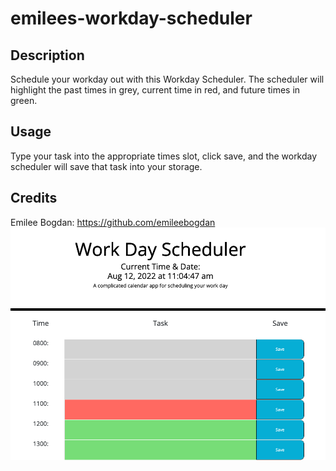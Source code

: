 # emilees-workday-scheduler

## Description

Schedule your workday out with this Workday Scheduler. The scheduler will highlight the past times in grey, current time in red, and future times in green. 


## Usage

Type your task into the appropriate times slot, click save, and the workday scheduler will save that task into your storage. 
## Credits

Emilee Bogdan: https://github.com/emileebogdan
![](Assets/images/Screen%20Shot%202022-08-12%20at%2011.04.48.png)
